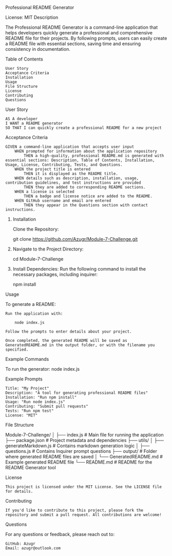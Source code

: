 Professional README Generator

License: MIT
Description

The Professional README Generator is a command-line application that helps developers quickly generate a professional and comprehensive README file for their projects. By following prompts, users can easily create a README file with essential sections, saving time and ensuring consistency in documentation.

Table of Contents

    User Story
    Acceptance Criteria
    Installation
    Usage
    File Structure
    License
    Contributing
    Questions

User Story

    AS A developer
    I WANT a README generator
    SO THAT I can quickly create a professional README for a new project

Acceptance Criteria

    GIVEN a command-line application that accepts user input
        WHEN prompted for information about the application repository
            THEN a high-quality, professional README.md is generated with essential sections: Description, Table of Contents, Installation, Usage, License, Contributing, Tests, and Questions.
        WHEN the project title is entered
            THEN it is displayed as the README title.
        WHEN details such as description, installation, usage, contribution guidelines, and test instructions are provided
            THEN they are added to corresponding README sections.
        WHEN a license is selected
            THEN a badge and license notice are added to the README.
        WHEN GitHub username and email are entered
            THEN they appear in the Questions section with contact instructions.

1. Installation

    Clone the Repository:

    git clone https://github.com/Azugr/Module-7-Challenge.git

2. Navigate to the Project Directory:

    cd Module-7-Challenge

3. Install Dependencies: Run the following command to install the necessary packages, including inquirer:

    npm install

Usage

To generate a README:

    Run the application with:

        node index.js

    Follow the prompts to enter details about your project.
        
    Once completed, the generated README will be saved as GeneratedREADME.md in the output folder, or with the filename you specified.

Example Commands

To run the generator:
    node index.js

Example Prompts

    Title: "My Project"
    Description: "A tool for generating professional README files"
    Installation: "Run npm install"
    Usage: "Run node index.js"
    Contributing: "Submit pull requests"
    Tests: "Run npm test"
    License: "MIT"

File Structure

Module-7-Challenge/
│
├── index.js                 # Main file for running the application
├── package.json             # Project metadata and dependencies
├── utils/
│   ├── generateMarkdown.js  # Contains markdown generation logic
│   ├── questions.js         # Contains Inquirer prompt questions
├── output/                  # Folder where generated README files are saved
│   └── GeneratedREADME.md   # Example generated README file
└── README.md                # README for the README Generator tool

License

    This project is licensed under the MIT License. See the LICENSE file for details.

Contributing

    If you'd like to contribute to this project, please fork the repository and submit a pull request. All contributions are welcome!

Questions

For any questions or feedback, please reach out to:

    GitHub: Azugr
    Email: azugr@outlook.com